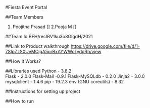 
#Fiesta Event Portal




##Team Members
1. Poojitha Prasad []
2.Pooja M []

##Team Id
BFH/recIBV1ku3o8GIgdH/2021

##Link to Product walkthrough
https://drive.google.com/file/d/1-7SIpZzS0UeMCjgA5orBxAYWWoLyddRh/view

##How it Works?



##Libraries used
Python - 3.8.2                
Flask  - 2.0.0
Flask-Mail -0.9.1
Flask-MySQLdb - 0.2.0
Jinja2 - 3.0.0
mysqlclient - 1.4.6
pip - 19.2.3
env (GNU coreutils) - 8.32

##Instructions for setting up project


##How to run
